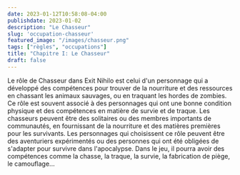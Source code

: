 ```yaml
---
date: 2023-01-12T10:58:08-04:00
publishdate: 2023-01-02
description: "Le Chasseur"
slug: 'occupation-chasseur'
featured_image: "/images/chasseur.png"
tags: ["règles", "occupations"]
title: "Chapitre I: Le Chasseur"
draft: false
---
```


Le rôle de Chasseur dans Exit Nihilo est celui d'un personnage qui a développé des compétences pour trouver de la nourriture et des ressources en chassant les animaux sauvages, ou en traquant les hordes de zombies. Ce rôle est souvent associé à des personnages qui ont une bonne condition physique et des compétences en matière de survie et de traque. Les chasseurs peuvent être des solitaires ou des membres importants de communautés, en fournissant de la nourriture et des matières premières pour les survivants. Les personnages qui choisissent ce rôle peuvent être des aventuriers expérimentés ou des personnes qui ont été obligées de s'adapter pour survivre dans l'apocalypse. Dans le jeu, il pourra avoir des compétences comme la chasse, la traque, la survie, la fabrication de piège, le camouflage...